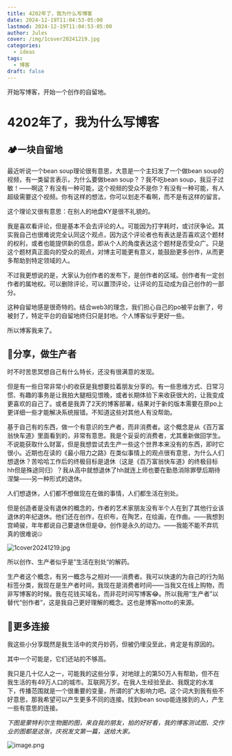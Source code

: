 ```yaml
---
title: 4202年了，我为什么写博客
date: 2024-12-19T11:04:53-05:00
lastmod: 2024-12-19T11:04:53-05:00
author: Jules
cover: /img/1cover20241219.jpg
categories:
  - ideas
tags:
  - 博客
draft: false
---
```

开始写博客，开始一个创作的自留地。
<!--more-->
# 4202年了，我为什么写博客

## 🏕️一块自留地
最近听说一个bean soup理论很有意思，大意是一个主妇发了一个做bean soup的视频，有一类留言表示，为什么要做bean soup？？我不吃bean soup，我豆子过敏！——啊这？有没有一种可能，这个视频的受众不是你？有没有一种可能，有人超级需要这个视频。你有这样的想法，你可以划走不看啊，而不是有这样的留言。

这个理论又很有意思：在别人的地盘KY是很不礼貌的。

我是喜欢看评论，但是基本不会去评论的人。可能因为打字耗时，或讨厌争论。其实我自己也很难说完全认同这个观点，因为这个评论者也有表达是否喜欢这个题材的权利，或者也能提供新的信息，即从个人的角度表达这个题材是否受众广。只是这个题材真正面向的受众的观点，对博主可能更有意义，能鼓励更多创作，从而更多帮助到特定领域的人。

不过我更想说的是，大家认为创作者的发布下，是创作者的区域。创作者有一定创作者的属地权。可以删除评论，可以置顶评论，让评论的互动成为自己创作的一部分。

这种自留地感是很奇特的。结合web3的理念，我们担心自己的po被平台删了，号被封了，特定平台的自留地终归只是封地。个人博客似乎更好一些。

所以博客我来了。

## 🍹分享，做生产者
时不时苦思冥想自己有什么特长，还没有很满意的发现。

但是有一些日常非常小的收获是我想要拉着朋友分享的。有一些思维方式、日常习惯、有趣的事务是让我拍大腿相见恨晚，或者长期体验下来收获很大的，让我变成更喜欢的自己了。或者是我弄了2天的博客部署，结果对于新的版本需要在原po上更详细一些才能解决系统报错。不知道这些对其他人有没帮助。

基于自己有的东西，做一个有意识的生产者，而非消费者。这个概念是从《百万富翁快车道》里面看到的，非常有意思。我是个妥妥的消费者，尤其重新做回学生。不说能获取什么财富，但是我想尝试去生产一些这个世界本来没有的东西，即时它很小。近期也在读的《最小阻力之路》在类似事情上的观点很有意思，为什么人们想退休？苦哈哈工作后的终极目标是退休（这是《百万富翁快车道》的终极目标hh但是殊途同归）？我从高中就想退休了hh就连上师也要在勤恳消除罪孽后期待涅槃——另一种形式的退休。

人们想退休，人们都不想做现在在做的事情，人们都生活在别处。

但是创造者是没有退休的概念的，作者的艺术家朋友没有半个人在到了其他行业该退休的年纪退休。他们还在创作，在织布，在陶艺，在绘画，在作曲。——我想到宫崎骏，年年都说自己要退休但是😅。创作是永久的动力。——我能不能不弃坑真的很难说🤐

![1cover20241219.jpg](https://23fee6a.webp.li/1cover20241219.jpg)


所以创作、生产者似乎是”生活在别处“的解药。

生产者这个概念，有另一概念与之相对——消费者。我可以快速的为自己的行为贴标签分类，我现在是生产者时间，我现在是消费者时间——当我又在线上购物，而非写博客的时候。我在花钱买域名，而非花时间写博客😂。所以我用“生产者”以替代“创作者”，这是我自己更好理解的概念。这也是博客motto的来源。
## 🍻更多连接

我这些小分享既然是我生活中的灵丹妙药，但被仍埋没至此，肯定是有原因的。

其中一个可能是，它们还站的不够高。

我只是几十亿人之一，可能我的这些分享，对地球上的第50万人有帮助，但不在我生活的有49万人口的城市。互联网万岁。在我人生经验至此、我既定的水准下，传播范围就是一个很重要的变量，所谓的扩大影响力吧。这个词大到我有些不好意思，那我希望可以产生更多不同的连接。找到bean soup能连接到的人，产生一些有意思的连接。


*下图是蒙特利尔生物圈的图，来自我的朋友，拍的好好看，我的博客测试图、交作业的图都是这张，庆祝发文第一篇，送给大家。*

![image.png](https://23fee6a.webp.li/20241219121511061.png)

